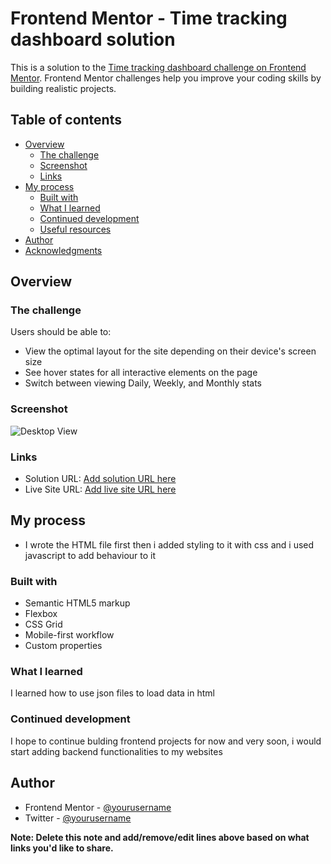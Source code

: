 # Frontend Mentor - Time tracking dashboard solution

This is a solution to the [Time tracking dashboard challenge on Frontend Mentor](https://www.frontendmentor.io/challenges/time-tracking-dashboard-UIQ7167Jw). Frontend Mentor challenges help you improve your coding skills by building realistic projects.

## Table of contents

- [Overview](#overview)
  - [The challenge](#the-challenge)
  - [Screenshot](#screenshot)
  - [Links](#links)
- [My process](#my-process)
  - [Built with](#built-with)
  - [What I learned](#what-i-learned)
  - [Continued development](#continued-development)
  - [Useful resources](#useful-resources)
- [Author](#author)
- [Acknowledgments](#acknowledgments)

## Overview

### The challenge

Users should be able to:

- View the optimal layout for the site depending on their device's screen size
- See hover states for all interactive elements on the page
- Switch between viewing Daily, Weekly, and Monthly stats

### Screenshot

![Desktop View](./desktop-image.png)

### Links

- Solution URL: [Add solution URL here](https://www.frontendmentor.io/solutions/time-tracking-dashboard-using-css-grid-and-js-wT7DEemhN_)
- Live Site URL: [Add live site URL here](https://quadri101.github.io/time-tracking-dashboard-FEM/)

## My process

- I wrote the HTML file first then i added styling to it with css and i used javascript to add behaviour to it

### Built with

- Semantic HTML5 markup
- Flexbox
- CSS Grid
- Mobile-first workflow
- Custom properties

### What I learned

I learned how to use json files to load data in html

### Continued development

I hope to continue bulding frontend projects for now and
very soon, i would start adding backend functionalities to my websites

## Author

- Frontend Mentor - [@yourusername](https://www.frontendmentor.io/profile/master-shifu0)
- Twitter - [@yourusername](https://www.twitter.com/omobabaijebu)

**Note: Delete this note and add/remove/edit lines above based on what links you'd like to share.**
